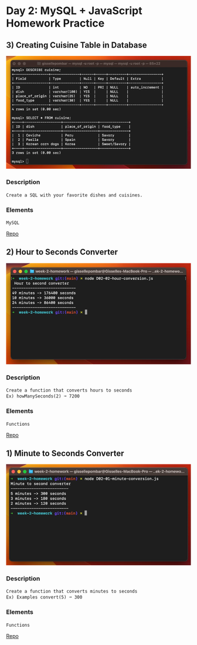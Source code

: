 # Day 2: MySQL + JavaScript Homework Practice 
## 3) Creating Cuisine Table in Database

![Screen shot](./Images/D02-03.webp)

### Description 
    Create a SQL with your favorite dishes and cuisines.

### Elements
    MySQL

[Repo](https://github.com/gissellepombar/week2-homework/blob/main/D02-03-sql-cuisines.js)

## 2) Hour to Seconds Converter
![Screen shot](./Images/D02-02.webp)

### Description 
    Create a function that converts hours to seconds
    Ex) howManySeconds(2) ➞ 7200

### Elements
    Functions

[Repo](https://github.com/gissellepombar/week2-homework/blob/main/D02-02-hour-conversion.js)

## 1) Minute to Seconds Converter
![Screen shot](./Images/D02-01.webp)

### Description 
    Create a function that converts minutes to seconds
    Ex) Examples convert(5) ➞ 300

### Elements
    Functions

[Repo](https://github.com/gissellepombar/week2-homework/blob/main/D02-01-minute-conversion.js)
